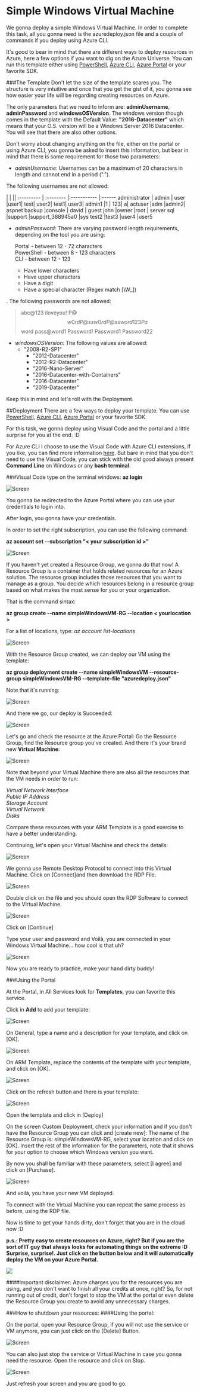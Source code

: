 # Simple Windows Virtual Machine

We gonna deploy a simple Windows Virtual Machine. In order to complete this task, all you gonna need is the azuredeploy.json file and a couple of commands if you deploy using Azure CLI.
 
It's good to bear in mind that there are different ways to deploy resources in Azure, here a few options if you want to dig on the Azure Universe. You can run this template either using [PowerShell](https://docs.microsoft.com/en-us/azure/azure-resource-manager/resource-group-template-deploy), [Azure CLI](https://docs.microsoft.com/en-us/azure/azure-resource-manager/resource-group-template-deploy-cli), [Azure Portal](https://docs.microsoft.com/en-us/azure/azure-resource-manager/resource-group-template-deploy-portal) or your favorite SDK.

###The Template
Don't let the size of the template scares you. The structure is very intuitive and once that you get the gist of it, you gonna see how easier your life will be regarding creating resources on Azure.

The only parameters that we need to inform are:  **adminUsername**, **adminPassword** and **windowsOSVersion**. The windows version though comes in the template with the Default Value: **"2016-Datacenter"** which means that your O.S. version will be a Windows Server 2016 Datacenter. You will see that there are also other options.

Don't worry about changing anything on the file, either on the portal or using Azure CLI, you gonna be asked to insert this information, but bear in mind that there is some requirement for those two parameters:


- *adminUsername:* Usernames can be a maximum of 20 characters in length and cannot end in a period (".").

The following usernames are not allowed:  

  | | ||
:--------- | :-------- |:-----------    |:------
administrator     | admin | user     |user1|
test|     user2|     test1|     user3|
admin1     |1 |    123|     a|
actuser     |adm     |admin2|     aspnet
backup     |console |    david |    guest
john     |owner     |root |    server
sql     |support     |support_388945a0     |sys
test2     |test3     |user4     |user5


- *adminPassword:* There are varying password length requirements, depending on the tool you are using:

    Portal - between 12 - 72 characters  
    PowerShell - between 8 - 123 characters  
    CLI - between 12 - 123  

    - Have lower characters
    - Have upper characters
    - Have a digit
    - Have a special character (Regex match [\W_])

. The following passwords are not allowed:

>abc@123     iloveyou!     P@$$w0rd     P@ssw0rd     P@ssword123
Pa$$word     pass@word1     Password!     Password1     Password22

- *windowsOSVersion:* The following values are allowed:
    - "2008-R2-SP1"
       - "2012-Datacenter"
       - "2012-R2-Datacenter"
       - "2016-Nano-Server"
       - "2016-Datacenter-with-Containers"
       - "2016-Datacenter"
       - "2019-Datacenter"

Keep this in mind and let's roll with the Deployment.

##Deployment
There are a few ways to deploy your template.
You can use [PowerShell](https://docs.microsoft.com/en-us/azure/azure-resource-manager/resource-group-template-deploy), [Azure CLI](https://docs.microsoft.com/en-us/azure/azure-resource-manager/resource-group-template-deploy-cli), [Azure Portal](https://docs.microsoft.com/en-us/azure/azure-resource-manager/resource-group-template-deploy-portal) or your favorite SDK.

For this task, we gonna deploy using Visual Code and the portal and a little surprise for you at the end. :D 

For Azure CLI I choose to use the Visual Code with Azure CLI extensions, if you like, you can find more information [here](https://code.visualstudio.com/docs/azure/extensions). But bare in mind that you don't need to use the Visual Code, you can stick with the old good always present **Command Line** on Windows or any **bash terminal**.

###Visual Code
type on the terminal windows: **az login**

![Screen](./images/azlogin.png) 

You gonna be redirected to the Azure Portal where you can use your credentials to login into.

After login, you gonna have your credentials. 

In order to set the right subscription, you can use the following command:

**az account set --subscription "< your subscription id >"**

![Screen](./images/azlogin2.png) 

If you haven't yet created a Resource Group, we gonna do that now! A Resource Group is a container that holds related resources for an Azure solution. The resource group includes those resources that you want to manage as a group. You decide which resources belong in a resource group based on what makes the most sense for you or your organization.

That is the command sintax: 

**az group create --name simpleWindowsVM-RG --location < yourlocation >**

For a list of locations, type: *az account list-locations*

![Screen](./images/azgroup.png)

With the Resource Group created, we can deploy our VM using the template:

**az group deployment create --name simpleWindowsVM --resource-group simpleWindowsVM-RG --template-file "azuredeploy.json"**

Note that it's running:

![Screen](./images/azdeploy.png)
 
And there we go, our deploy is Succeeded:  

![Screen](./images/azdeploy2.png)

Let's go and check the resource at the Azure Portal:
Go the Resource Group, find the Resource group you've created.
And there it's your brand new **Virtual Machine**:

![Screen](./images/azvm.png)

Note that beyond your Virtual Machine there are also all the resources that the VM needs in order to run:  

*Virtual Network Interface*  
*Public IP Address*  
*Storage Account*    
*Virtual Network*  
*Disks*

Compare these resources with your ARM Template is a good exercise to have a better understanding.

Continuing, let's open your Virtual Machine and check the details:

![Screen](./images/azvm2.png)

We gonna use Remote Desktop Protocol to connect into this Virtual Machine. Click on [Connect]and then download the RDP File.

![Screen](./images/azvm3.png)

Double click on the file and you should open the RDP Software to connect to the Virtual Machine.

![Screen](./images/azconnect.png)

Click on [Continue]

Type your user and password and Voilà, you are connected in your Windows Virtual Machine... how cool is that uh?

![Screen](./images/azconnect2.png)
 
Now you are ready to practice, make your hand dirty buddy!

###Using the Portal

At the Portal, in All Services look for **Templates**, you can favorite this service.

Click in **Add** to add your template:

![Screen](./images/azportal.png)

On General, type a name and a description for your template, and click on [OK].

![Screen](./images/aztemplate.png)

On ARM Template, replace the contents of the template with your template, and click on [OK].

![Screen](./images/aztemplate2.png) 

Click on the refresh button and there is your template:

![Screen](./images/aztemplate3.png) 

Open the template and click in [Deploy]

On the screen Custom Deployment, check your information and if you don't have the Resource Group you can click and [create new]:
The name of the Resource Group is: simpleWindowsVM-RG, select your location and click on [OK]. Insert the rest of the information for the parameters, note that it shows for your option to choose which Windows version you want.

By now you shall be familiar with these parameters, select [I agree] and click on [Purchase].

![Screen](./images/azportaldeploy.png) 

And voilà, you have your new VM deployed.

To connect with the Virtual Machine you can repeat the same process as before, using the RDP file.

Now is time to get your hands dirty, don't forget that you are in the cloud now :D 


**p.s.: Pretty easy to create resources on Azure, right? But if you are the sort of IT guy that always looks for automating things on the extreme :D Surprise, surprise!.
Just click on the button below and it will automatically deploy the VM on your Azure Portal.**


<a href="https://portal.azure.com/#create/Microsoft.Template/uri/https%3A%2F%2Fraw.githubusercontent.com%2FKrisnatagoras%2Ftemplates%2Fmaster%2FsimpleWindows-VM%2Fazuredeploy.json" target="_blank">
<img src="https://raw.githubusercontent.com/Azure/azure-quickstart-templates/master/1-CONTRIBUTION-GUIDE/images/deploytoazure.png"/>
</a>

####Important disclaimer: Azure charges you for the resources you are using, and you don't want to finish all your credits at once, right? So, for not running out of credit, don't forget to stop the VM at the portal or even delete the Resource Group you create to avoid any unnecessary charges.


###How to shutdown your resources:
####Using the portal:

On the portal, open your Resource Group, if you will not use the service or VM anymore, you can just click on the [Delete] Button.

![Screen](./images/off1.png)

You can also just stop the service or Virtual Machine in case you gonna need the resource. Open the resource and click on Stop.

![Screen](./images/off2.png) 

Just refresh your screen and you are good to go.